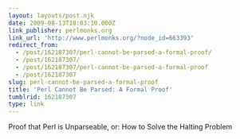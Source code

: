```yaml
---
layout: layouts/post.njk
date: 2009-08-13T18:03:10.000Z
link_publisher: perlmonks.org
link_url: 'http://www.perlmonks.org/?node_id=663393'
redirect_from:
  - /post/162187307/perl-cannot-be-parsed-a-formal-proof/
  - /post/162187307/
  - /post/162187307/perl-cannot-be-parsed-a-formal-proof
  - /post/162187307
slug: perl-cannot-be-parsed-a-formal-proof
title: 'Perl Cannot Be Parsed: A Formal Proof'
tumblrid: 162187307
type: link
---
```

<p>Proof that Perl is Unparseable, or: How to Solve the Halting Problem</p>
